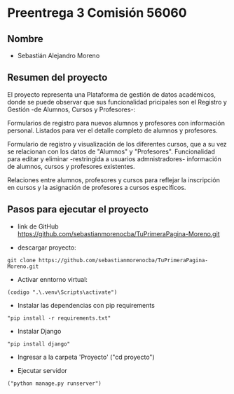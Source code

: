 # Preentrega 3 Comisión 56060

## Nombre

- Sebastián Alejandro Moreno

## Resumen del proyecto

El proyecto representa una Plataforma de gestión de datos académicos, donde se puede observar que sus funcionalidad 
pricipales son el Registro y Gestión -de Alumnos, Cursos y Profesores-:

Formularios de registro para nuevos alumnos y profesores con información personal.
Listados para ver el detalle completo de alumnos y profesores.

Formulario de registro y visualización de los diferentes cursos, que a su vez se relacionan 
con los datos de "Alumnos" y "Profesores".
Funcionalidad para editar y eliminar -restringida a usuarios admnistradores- información de alumnos, cursos y profesores existentes.

Relaciones entre alumnos, profesores y cursos para reflejar la inscripción en cursos y la asignación de profesores a cursos específicos.

## Pasos para ejecutar el proyecto

- link de GitHub https://github.com/sebastianmorenocba/TuPrimeraPagina-Moreno.git

- descargar proyecto:
```
git clone https://github.com/sebastianmorenocba/TuPrimeraPagina-Moreno.git
```

- Activar enntorno virtual:
```
(codigo ".\.venv\Scripts\activate")
``` 

- Instalar las dependencias con pip requirements 
``` 
"pip install -r requirements.txt"
``` 

- Instalar Django

``` 
"pip install django"
``` 

- Ingresar a la carpeta 'Proyecto' ("cd proyecto")

- Ejecutar servidor
``` 
("python manage.py runserver")
``` 


